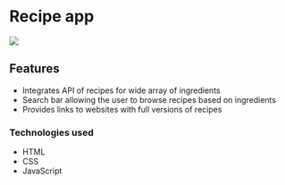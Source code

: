 # Recipe app
![](https://github.com/aureliefomum/Recipe-app/blob/master/recipeApp.gif)
## Features 
- Integrates API of recipes for wide array of ingredients
- Search bar allowing the user to browse recipes based on ingredients
- Provides links to websites with full versions of recipes

### Technologies used
- HTML
- CSS
- JavaScript

